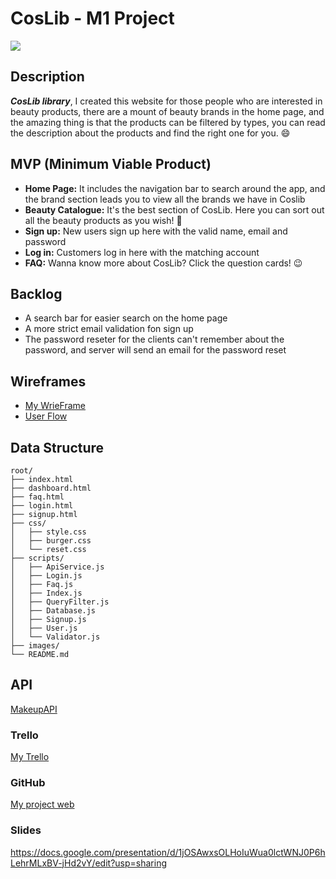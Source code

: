 # CosLib - M1 Project

![](https://images.unsplash.com/photo-1554226629-2af69efaa2fb?ixlib=rb-1.2.1&ixid=eyJhcHBfaWQiOjEyMDd9&auto=format&fit=crop&w=2550&q=80)

## Description

***CosLib library***, I created this website for those people who are interested in beauty products, there are a mount of beauty brands in the home page, and the amazing thing is that the products can be filtered by types, you can read the description about the products and find the right one for you. :smile:

## MVP (Minimum Viable Product)

- **Home Page:** It includes the navigation bar to search around the app, and the brand section leads you to view all the brands we have in Coslib
- **Beauty Catalogue:** It's the best section of CosLib. Here you can sort out all the beauty products as you wish! :nail_care:
- **Sign up:** New users sign up here with the valid name, email and password
- **Log in:** Customers log in here with the matching account
- **FAQ:** Wanna know more about CosLib? Click the question cards! :wink:

## Backlog

- A search bar for easier search on the home page
- A more strict email validation fon sign up
- The password reseter for the clients can't remember about the password, and server will send an email for the password reset

## Wireframes

- [My WrieFrame](https://balsamiq.cloud/sifmb5c/pq6fu8a)
- [User Flow]()

## Data Structure

```
root/
├── index.html
├── dashboard.html
├── faq.html
├── login.html
├── signup.html
├── css/
│   ├── style.css
│   ├── burger.css
│   └── reset.css
├── scripts/
│   ├── ApiService.js
│   ├── Login.js
│   ├── Faq.js
│   ├── Index.js
│   ├── QueryFilter.js
│   ├── Database.js
│   ├── Signup.js
│   ├── User.js
│   └── Validator.js
├── images/
└── README.md
```

## API

[MakeupAPI](http://makeup-api.herokuapp.com)

### Trello

[My Trello ](https://trello.com/invite/b/NzM69x9I/6d91030e86f88ae638d7a340d0390d08/coslib)

### GitHub

[My project web](https://ohhyangyang.github.io/M1-Project/index.html)

### Slides

https://docs.google.com/presentation/d/1jOSAwxsOLHoIuWua0lctWNJ0P6hLehrMLxBV-jHd2vY/edit?usp=sharing

